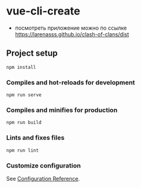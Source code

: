 # vue-cli-create

* посмотреть приложение можно по ссылке https://larenasss.github.io/clash-of-clans/dist

## Project setup
```
npm install
```

### Compiles and hot-reloads for development
```
npm run serve
```

### Compiles and minifies for production
```
npm run build
```

### Lints and fixes files
```
npm run lint
```

### Customize configuration
See [Configuration Reference](https://cli.vuejs.org/config/).
